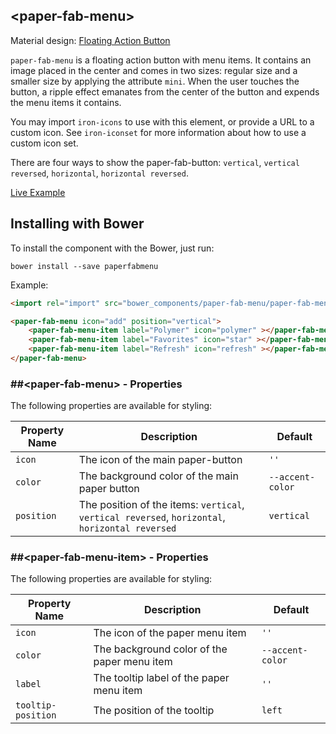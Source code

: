 
## &lt;paper-fab-menu&gt;

Material design: [Floating Action Button](https://www.google.com/design/spec/components/buttons-floating-action-button.html)

`paper-fab-menu` is a floating action button with menu items. It contains an image placed in the center and
comes in two sizes: regular size and a smaller size by applying the attribute `mini`. When
the user touches the button, a ripple effect emanates from the center of the button and expends the menu items it contains.

You may import `iron-icons` to use with this element, or provide a URL to a custom icon.
See `iron-iconset` for more information about how to use a custom icon set.

There are four ways to show the paper-fab-button: `vertical`, `vertical reversed`, `horizontal`, `horizontal reversed`.

[Live Example](http://spacee.xyz/polymer-components/paper-fab-menu/demo/demo.html)

## Installing with Bower

To install the component with the Bower, just run: 

`bower install --save paperfabmenu`

Example:

```html
<import rel="import" src="bower_components/paper-fab-menu/paper-fab-menu.html" />

<paper-fab-menu icon="add" position="vertical">
	<paper-fab-menu-item label="Polymer" icon="polymer" ></paper-fab-menu-item>
	<paper-fab-menu-item label="Favorites" icon="star" ></paper-fab-menu-item>
	<paper-fab-menu-item label="Refresh" icon="refresh" ></paper-fab-menu-item>
</paper-fab-menu>
```

### ##&lt;paper-fab-menu&gt; - Properties

The following properties are available for styling:

| Property Name | Description | Default |
| --- | --- | --- |
| `icon` | The icon of the main paper-button | `''` |
| `color` | The background color of the main paper button | `--accent-color` |
| `position` | The position of the items: `vertical`, `vertical reversed`, `horizontal`, `horizontal reversed` | `vertical` |

### ##&lt;paper-fab-menu-item&gt; - Properties

The following properties are available for styling:

| Property Name | Description | Default |
| --- | --- | --- |
| `icon` | The icon of the paper menu item | `''` |
| `color` | The background color of the paper menu item | `--accent-color` |
| `label` | The tooltip label of the paper menu item | `''` |
| `tooltip-position` | The position of the tooltip | `left` |


